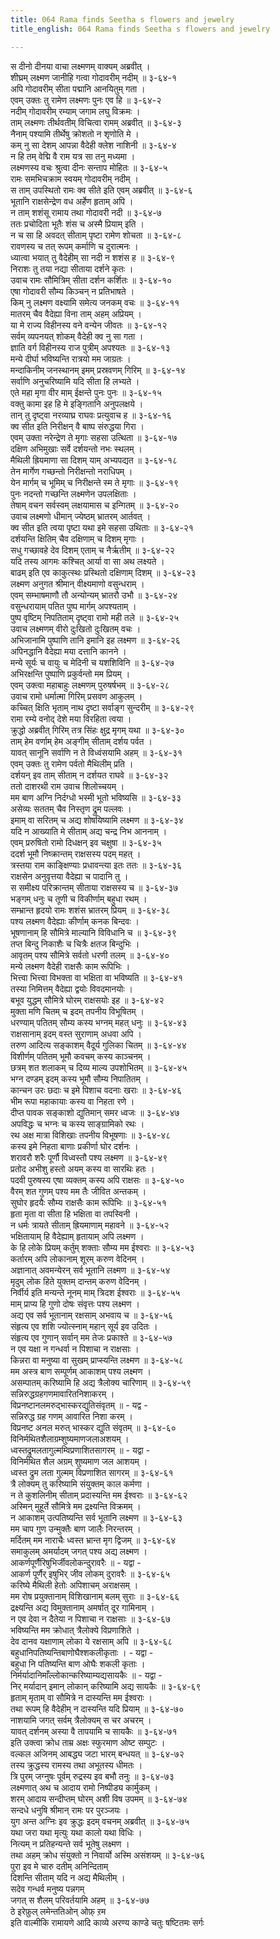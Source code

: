 ```yaml
---
title: 064 Rama finds Seetha s flowers and jewelry
title_english: 064 Rama finds Seetha s flowers and jewelry

---
```

<div class="audioEmbed"  caption="श्रीराम-हरिसीताराममूर्ति-घनपाठिभ्यां वचनम्" src="https://archive.org/download/Ramayana-recitation-Sriram-harisItArAmamUrti-Ghanapaati-v2/Kanda_3/Kanda_3_ARK-064-Rama_Santhapaha.mp3"></div>

स दीनो दीनया वाचा लक्ष्मणम् वाक्यम् अब्रवीत् ।  
शीघ्रम् लक्ष्मण जानीहि गत्वा गोदावरीम् नदीम् ॥ ३-६४-१  
अपि गोदावरीम् सीता पद्मानि आनयितुम् गता ।  
एवम् उक्तः तु रामेण लक्ष्मणः पुनः एव हि ॥ ३-६४-२  
नदीम् गोदावरीम् रम्याम् जगाम लघु विक्रमः ।  
ताम् लक्ष्मणः तीर्थवतीम् विचित्वा रामम् अब्रवीत् ॥ ३-६४-३  
नैनाम् पश्यामि तीर्थेषु क्रोशतो न शृणोति मे ।  
कम् नु सा देशम् आपन्ना वैदेही क्लेश नाशिनी ॥ ३-६४-४  
न हि तम् वेद्मि वै राम यत्र सा तनु मध्यमा ।  
लक्ष्मणस्य वचः श्रुत्वा दीनः सन्ताप मोहितः ॥ ३-६४-५  
रामः समभिचक्राम स्वयम् गोदावरीम् नदीम् ।  
स ताम् उपस्थितो रामः क्व सीते इति एवम् अब्रवीत् ॥ ३-६४-६  
भूतानि राक्षसेन्द्रेण वध अर्हेण हृताम् अपि ।  
न ताम् शशंसू रामाय तथा गोदावरी नदी ॥ ३-६४-७  
ततः प्रचोदिता भूतैः शंस च अस्मै प्रियाम् इति ।  
न च सा हि अवदत् सीताम् पृष्टा रामेण शोचता ॥ ३-६४-८  
रावणस्य च तत् रूपम् कर्माणि च दुरात्मनः ।  
ध्यात्वा भयात् तु वैदेहीम् सा नदी न शशंस ह ॥ ३-६४-९  
निराशः तु तया नद्या सीताया दर्शने कृतः ।  
उवाच रामः सौमित्रिम् सीता दर्शन कर्शितः ॥ ३-६४-१०  
एषा गोदावरी सौम्य किञ्चन् न प्रतिभाषते ।  
किम् नु लक्ष्मण वक्ष्यामि समेत्य जनकम् वचः ॥ ३-६४-११  
मातरम् चैव वैदेह्या विना ताम् अहम् अप्रियम् ।  
या मे राज्य विहीनस्य वने वन्येन जीवतः ॥ ३-६४-१२  
सर्वम् व्यपनयत् शोकम् वैदेही क्व नु सा गता ।  
ज्ञाति वर्ग विहीनस्य राज पुत्रीम् अपश्यतः ॥ ३-६४-१३  
मन्ये दीर्घा भविष्यन्ति रात्रयो मम जाग्रतः ।  
मन्दाकिनीम् जनस्थानम् इमम् प्रस्रवणम् गिरिम् ॥ ३-६४-१४  
सर्वाणि अनुचरिष्यामि यदि सीता हि लभ्यते ।  
एते महा मृगा वीर माम् ईक्षन्ते पुनः पुनः ॥ ३-६४-१५  
वक्तु कामा इह हि मे इङ्गितानि अनुपलक्षये ।  
तान् तु दृष्ट्वा नरव्याघ्र राघवः प्रत्युवाच ह ॥ ३-६४-१६  
क्व सीत इति निरीक्षन् वै बाष्प संरुद्धया गिरा ।  
एवम् उक्ता नरेन्द्रेण ते मृगाः सहसा उत्थिता ॥ ३-६४-१७  
दक्षिण अभिमुखाः सर्वे दर्शयन्तो नभः स्थलम् ।  
मैथिली ह्रियमाणा सा दिशम् याम् अभ्यपद्यत ॥ ३-६४-१८  
तेन मार्गेण गच्छन्तो निरीक्षन्तो नराधिपम् ।  
येन मार्गम् च भूमिम् च निरीक्षन्ते स्म ते मृगाः ॥ ३-६४-१९  
पुनः नदन्तो गच्छन्ति लक्ष्मणेन उपलक्षिताः ।  
तेषाम् वचन सर्वस्वम् लक्षयामास च इन्गितम् ॥ ३-६४-२०  
उवाच लक्ष्मणो धीमान् ज्येष्ठम् भ्रातरम् आर्तवत् ।  
क्व सीत इति त्वया पृष्टा यथा इमे सहसा उथिताः ॥ ३-६४-२१  
दर्शयन्ति क्षितिम् चैव दक्षिणाम् च दिशम् मृगाः ।  
सधु गच्छावहे देव दिशम् एताम् च नैर्ऋतीम् ॥ ३-६४-२२  
यदि तस्य आगमः कश्चित् आर्या वा सा अथ लक्ष्यते ।  
बाढम् इति एव काकुत्स्थः प्रस्थितो दक्षिणाम् दिशम् ॥ ३-६४-२३  
लक्ष्मण अनुगत श्रीमान् वीक्ष्यमाणो वसुन्धराम् ।  
एवम् सम्भाषमाणौ तौ अन्योन्यम् भ्रातरौ उभौ ॥ ३-६४-२४  
वसुन्धरायाम् पतित पुष्प मार्गम् अपश्यताम् ।  
पुष्प वृष्टिम् निपतिताम् दृष्ट्वा रामो मही तले ॥ ३-६४-२५  
उवाच लक्ष्मणम् वीरो दुःखितो दुःखितम् वचः ।  
अभिजानामि पुष्पाणि तानि इमानि इह लक्ष्मण ॥ ३-६४-२६  
अपिनद्धानि वैदेह्या मया दत्तानि कानने ।  
मन्ये सूर्यः च वायुः च मेदिनी च यशशिविनि ॥ ३-६४-२७  
अभिरक्षन्ति पुष्पाणि प्रकुर्वन्तो मम प्रियम् ।  
एवम् उक्त्वा महाबाहुः लक्ष्मणम् पुरुषर्षभम् ॥ ३-६४-२८  
उवाच रामो धर्मात्मा गिरिम् प्रसवण आकुलम् ।  
कच्चित् क्षिति भृताम् नाथ दृष्टा सर्वाङ्ग सुन्दरीम् ॥ ३-६४-२९  
रामा रम्ये वनोद् देशे मया विरहिता त्वया ।  
क्रुद्धो अब्रवीत् गिरिम् तत्र सिंहः क्षुद्र मृगम् यथा ॥ ३-६४-३०  
ताम् हेम वर्णाम् हेम अङ्गीम् सीताम् दर्शय पर्वत ।  
यावत् सानूनि सर्वाणि न ते विध्वंसयामि अहम् ॥ ३-६४-३१  
एवम् उक्तः तु रामेण पर्वतो मैथिलीम् प्रति ।  
दर्शयन् इव ताम् सीताम् न दर्शयत राघवे ॥ ३-६४-३२  
ततो दाशरथी राम उवाच शिलोच्चयम् ।  
मम बाण अग्नि निर्दग्धो भस्मी भूतो भविष्यसि ॥ ३-६४-३३  
असेव्यः सततम् चैव निस्तृण द्रुम पल्लवः ।  
इमाम् वा सरितम् च अद्य शोषयिष्यामि लक्ष्मण ॥ ३-६४-३४  
यदि न आख्याति मे सीताम् अद्य चन्द्र निभ आननाम् ।  
एवम् प्ररुषितो रामो दिधक्षन् इव चक्षुषा ॥ ३-६४-३५  
ददर्श भूमौ निष्क्रान्तम् राक्षसस्य पदम् महत् ।  
त्रस्तया राम काङ्क्षिण्याः प्रधावन्त्या इतः ततः ॥ ३-६४-३६  
राक्षसेन अनुवृत्तया वैदेह्या च पादानि तु ।  
स समीक्ष्य परिक्रान्तम् सीताया राक्षसस्य च ॥ ३-६४-३७  
भङ्गम् धनुः च तूणी च विकीर्णाम् बहुधा रथम् ।  
सम्भ्रान्त हृदयो रामः शशंस भ्रातरम् प्रियम् ॥ ३-६४-३८  
पश्य लक्ष्मण वैदेह्याः कीर्णाम् कनक बिन्दवः ।  
भूषणानाम् हि सौमित्रे माल्यानि विविधानि च ॥ ३-६४-३९  
तप्त बिन्दु निकाशैः च चित्रैः क्षतज बिन्दुभिः ।  
आवृतम् पश्य सौमित्रे सर्वतो धरणी तलम् ॥ ३-६४-४०  
मन्ये लक्ष्मण वैदेही राक्षसैः काम रूपिभिः ।  
भित्त्वा भित्त्वा विभक्ता वा भक्षिता वा भविष्यति ॥ ३-६४-४१  
तस्या निमित्तम् वैदेह्या द्वयोः विवदमानयोः ।  
बभूव युद्धम् सौमित्रे घोरम् राक्षसयोः इह ॥ ३-६४-४२  
मुक्ता मणि चितम् च इदम् तपनीय विभूषितम् ।  
धरण्याम् पतितम् सौम्य कस्य भग्नम् महत् धनुः ॥ ३-६४-४३  
राक्षसानाम् इदम् वस्त सुराणाम् अधवा अपि ।  
तरुण आदित्य सङ्काशम् वैदूर्य गुलिका चितम् ॥ ३-६४-४४  
विशीर्णम् पतितम् भूमौ कवचम् कस्य काञ्चनम् ।  
छत्रम् शत शलाकम् च दिव्य माल्य उपशोभितम् ॥ ३-६४-४५  
भग्न दण्डम् इदम् कस्य भूमौ सौम्य निपातितम् ।  
कान्चन उरः छदाः च इमे पिशाच वदनाः खराः ॥ ३-६४-४६  
भीम रूपा महाकायाः कस्य वा निहता रणे ।  
दीप्त पावक सङ्काशो द्युतिमान् समर ध्वजः ॥ ३-६४-४७  
अपविद्धः च भग्नः च कस्य साङ्ग्रामिको रथः ।  
रथ अक्ष मात्रा विशिखाः तपनीय विभूषणाः ॥ ३-६४-४८  
कस्य इमे निहता बाणाः प्रकीर्णा घोर दर्शनः ।  
शरावरौ शरैः पूर्णौ विध्वस्तौ पश्य लक्ष्मण ॥ ३-६४-४९  
प्रतोद अभीशु हस्तो अयम् कस्य वा सारथिः हतः ।  
पदवी पुरुषस्य एषा व्यक्तम् कस्य अपि राक्षसः ॥ ३-६४-५०  
वैरम् शत गुणम् पश्य मम तैः जीवित अन्तकम् ।  
सुघोर हृदयैः सौम्य राक्षसैः काम रूपिभिः ॥ ३-६४-५१  
हृता मृता वा सीता हि भक्षिता वा तपस्विनी ।  
न धर्मः त्रायते सीताम् ह्रियमाणाम् महावने ॥ ३-६४-५२  
भक्षितायाम् हि वैदेह्याम् हृतायाम् अपि लक्ष्मण ।  
के हि लोके प्रियम् कर्तुम् शक्ताः सौम्य मम ईश्वराः ॥ ३-६४-५३  
कर्तारम् अपि लोकानाम् शूरम् करुण वेदिनम् ।  
अज्ञानात् अवमन्येरन् सर्व भूतानि लक्ष्मण ॥ ३-६४-५४  
मृदुम् लोक हिते युक्तम् दान्तम् करुण वेदिनम् ।  
निर्वीर्य इति मन्यन्ते नूनम् माम् त्रिदश ईश्वराः ॥ ३-६४-५५  
माम् प्राप्य हि गुणो दोषः संवृत्तः पश्य लक्ष्मण ।  
अद्य एव सर्व भूतानाम् रक्षसाम् अभवाय च ॥ ३-६४-५६  
संहृत्य एव शशि ज्योत्स्नाम् महान् सूर्य इव उदितः ।  
संहृत्य एव गुणान् सर्वान् मम तेजः प्रकाश्ते ॥ ३-६४-५७  
न एव यक्षा न गन्धर्वा न पिशाचा न राक्षसाः ।  
किन्नरा वा मनुष्या वा सुखम् प्राप्स्यन्ति लक्ष्मण ॥ ३-६४-५८  
मम अस्त्र बाण सम्पूर्णम् आकाशम् पश्य लक्ष्मण ।  
असम्पातम् करिष्यामि हि अद्य त्रैलोक्य चारिणाम् ॥ ३-६४-५९  
सन्निरुद्धग्रहगणमावारितनिशाकरम् ।  
विप्रनष्टानलमरुद्भास्करद्युतिसंवृतम् ॥ - यद्व -  
सन्निरुद्ध ग्रह गणम् आवारित निशा करम् ।  
विप्रनष्ट अनल मरुत् भास्कर द्युति संवृतम् ॥ ३-६४-६०  
विनिर्मथितशैलाग्रम्शुष्यमाणजलाअशयम् ।  
ध्वस्तद्रुमलतागुल्मम्विप्रणाशितसागरम् ॥ - यद्वा -  
विनिर्मथित शैल अग्रम् शुष्यमाण जल आशयम् ।  
ध्वस्त द्रुम लता गुल्मम् विप्रणाशित सागरम् ॥ ३-६४-६१  
त्रै लोक्यम् तु करिष्यामि संयुक्तम् काल कर्मणा ।  
न ते कुशलिनीम् सीताम् प्रदास्यन्ति मम ईश्वराः ॥ ३-६४-६२  
अस्मिन् मुहूर्ते सौमित्रे मम द्रक्ष्यन्ति विक्रमम् ।  
न आकाशम् उत्पतिष्यन्ति सर्व भूतानि लक्ष्मण ॥ ३-६४-६३  
मम चाप गुण उन्मुक्तैः बाण जालैः निरन्तरम् ।  
मर्दितम् मम नाराचैः ध्वस्त भ्रान्त मृग द्विजम् ॥ ३-६४-६४  
समाकुलम् अमर्यादम् जगत् पश्य अद्य लक्ष्मण ।  
आकर्णपूर्णैरिषुभिर्जीवलोकन्दुरावरैः ॥ - यद्वा -  
आकर्ण पूर्णैर् इषुभिर् जीव लोकम् दुरावरैः ॥ ३-६४-६५  
करिष्ये मैथिली हेतोः अपिशाचम् अराक्षसम् ।  
मम रोष प्रयुक्तानाम् विशिखानाम् बलम् सुराः ॥ ३-६४-६६  
द्रक्ष्यन्ति अद्य विमुक्तानाम् अमर्षात् दूर गामिनाम् ।  
न एव देवा न दैतेया न पिशाचा न राक्षसाः ॥ ३-६४-६७  
भविष्यन्ति मम क्रोधात् त्रैलोक्ये विप्रणाशिते ।  
देव दानव यक्षाणाम् लोका ये रक्षसाम् अपि ॥ ३-६४-६८  
बहुधानिपतिष्यन्तिबाणोघैश्शकलीकृताः । - यद्वा -  
बहुधा नि पतिष्यन्ति बाण ओघैः शकली कृताः ।  
निर्मर्यादानिमाँल्लोकान्करिष्याम्यद्यसायकैः ॥ - यद्वा -  
निर् मर्यादान् इमान् लोकान् करिष्यामि अद्य सायकैः ॥ ३-६४-६९  
हृताम् मृताम् वा सौमित्रे न दास्यन्ति मम ईश्वराः ।  
तथा रूपम् हि वैदेहीम् न दास्यन्ति यदि प्रियाम् ॥ ३-६४-७०  
नाशयामि जगत् सर्वम् त्रैलोक्यम् स चर अचरम् ।  
यावत् दर्शनम् अस्या वै तापयामि च सायकैः ॥ ३-६४-७१  
इति उक्त्वा क्रोध ताम्र अक्षः स्फुरमाण ओष्ट सम्पुटः ।  
वल्कल अजिनम् आबद्ध्य जटा भारम् बन्धयत् ॥ ३-६४-७२  
तस्य क्रुद्धस्य रामस्य तथा अभूतस्य धीमतः ।  
त्रि पुरम् जग्नुषः पूर्वम् रुद्रस्य इव बभौ तनुः ॥ ३-६४-७३  
लक्ष्मणात् अथ च आदाय रामो निष्पीड्य कार्मुकम् ।  
शरम् आदाय सन्दीप्तम् घोरम् अशी विष उपमम् ॥ ३-६४-७४  
सन्दधे धनुषि श्रीमान् रामः पर पुरञ्जयः ।  
युग अन्त अग्निः इव क्रुद्धः इदम् वचनम् अब्रवीत् ॥ ३-६४-७५  
यथा जरा यथा मृत्युः यथा कालो यथा विधिः ।  
नित्यम् न प्रतिहन्यन्ते सर्व भूतेषु लक्ष्मण ।  
तथा अहम् क्रोध संयुक्तो न निवार्यो अस्मि असंशयम् ॥ ३-६४-७६  
पुरा इव मे चारु दतीम् अनिन्दिताम्  
दिशन्ति सीताम् यदि न अद्य मैथिलीम् ।  
सदेव गन्धर्व मनुष्य पन्नगम्  
जगत् स शैलम् परिवर्तयामि अहम् ॥ ३-६४-७७  
ठे इरेफ़ुल् लमेन्ततिओन् ओफ़् ऱम  
इति वाल्मीकि रामायणे आदि काव्ये अरण्य काण्डे चतुः षष्टितमः सर्गः